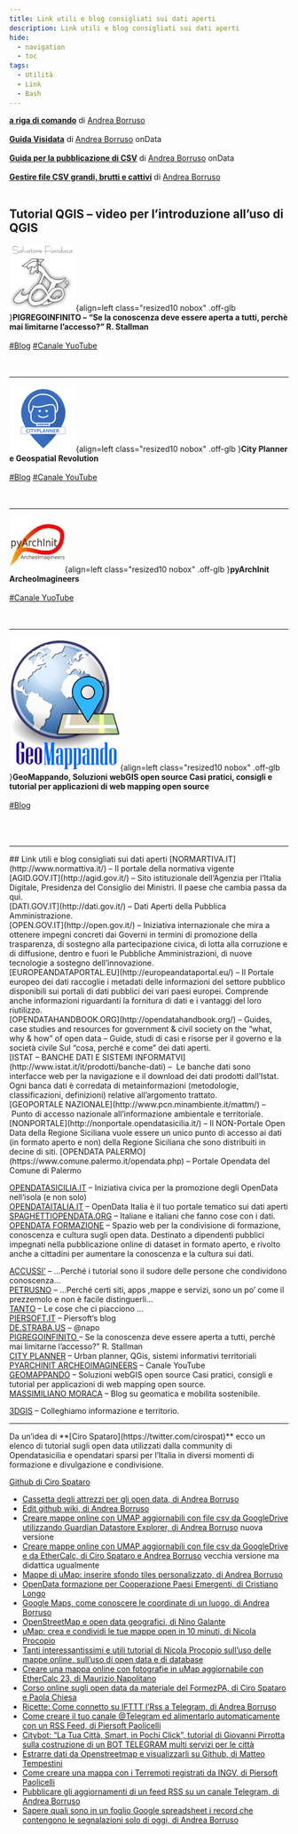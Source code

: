 ```yaml
---
title: Link utili e blog consigliati sui dati aperti
description: Link utili e blog consigliati sui dati aperti
hide:
  - navigation
  - toc
tags:
  - Utilità
  - Link
  - Bash
---
```

**[a riga di comando](https://arigadicomando.it/)** di [Andrea Borruso](https://twitter.com/aborruso)<br><br>
**[Guida Visidata](https://ondata.github.io/guidaVisiData)** di [Andrea Borruso](https://twitter.com/aborruso) onData<br><br>
**[Guida per la pubblicazione di CSV](https://ondata.github.io/guidaPraticaPubblicazioneCSV/)** di [Andrea Borruso](https://twitter.com/aborruso) onData<br><br>
**[Gestire file CSV grandi, brutti e cattivi](https://aborruso.github.io/posts/duckdb-intro-csv/)** di [Andrea Borruso](https://twitter.com/aborruso)<br><br>

## Tutorial QGIS – video per l’introduzione all’uso di QGIS
![ PIGREGOINFINITO - “Se la conoscenza deve essere aperta a tutti, perchè mai limitarne l’accesso?” R. Stallman](assets/img/pigrecoinfinito-120x120.jpg){align=left class="resized10 nobox" .off-glb }**PIGREGOINFINITO – “Se la conoscenza deve essere aperta a tutti, perchè mai limitarne l’accesso?” R. Stallman**<br><br>
[#Blog](https://pigrecoinfinito.wordpress.com/) [#Canale YuoTube](https://www.youtube.com/channel/UC-rfLek_VKMP1mKG3QTa7rg)<br><br><br><hr>

![City Planner e Geospatial Revolution](assets/img/City_Planner.webp){align=left class="resized10 nobox" .off-glb }**City Planner e Geospatial Revolution**<br><br>
[#Blog](http://www.cityplanner.it/) [#Canale YouTube](https://www.youtube.com/channel/UCEkiQYFsotUmbPTufps3TdA/featured)<br><br><br><hr>
![pyArchInit ArcheoImagineers](assets/img/photo.webp){align=left class="resized10 nobox" .off-glb }**pyArchInit ArcheoImagineers**<br><br>
[#Canale YuoTube](https://www.youtube.com/channel/UCAe6NT1Ja59YO1d7rTgftyg)<br><br><br><hr>
![Soluzioni webGIS open source ](assets/img/geomappando_01.png){align=left class="resized10 nobox" .off-glb }**GeoMappando, Soluzioni webGIS open source
Casi pratici, consigli e tutorial per applicazioni di web mapping open source**<br><br>
[#Blog](http://geomappando.com/)<br><br><br><br>

<hr>
## Link utili e blog consigliati sui dati aperti
[NORMARTIVA.IT](http://www.normattiva.it/) – Il portale della normativa vigente<br>
[AGID.GOV.IT](http://agid.gov.it/) – Sito istituzionale dell‘Agenzia per l‘Italia Digitale, Presidenza del Consiglio dei Ministri. Il paese che cambia passa da qui.<br>
[DATI.GOV.IT](http://dati.gov.it/) – Dati Aperti della Pubblica Amministrazione.<br>
[OPEN.GOV.IT](http://open.gov.it/) – Iniziativa internazionale che mira a ottenere impegni concreti dai Governi in termini di promozione della trasparenza, di sostegno alla partecipazione civica, di lotta alla corruzione e di diffusione, dentro e fuori le Pubbliche Amministrazioni, di nuove tecnologie a sostegno dell’innovazione.<br>
[EUROPEANDATAPORTAL.EU](http://europeandataportal.eu/) – Il Portale europeo dei dati raccoglie i metadati delle informazioni del settore pubblico disponibili sui portali di dati pubblici dei vari paesi europei. Comprende anche informazioni riguardanti la fornitura di dati e i vantaggi del loro riutilizzo.<br>
[OPENDATAHANDBOOK.ORG](http://opendatahandbook.org/) – Guides, case studies and resources for government & civil society on the “what, why & how” of open data – Guide, studi di casi e risorse per il governo e la società civile Sul “cosa, perché e come” dei dati aperti.<br>
[ISTAT – BANCHE DATI E SISTEMI INFORMATVI](http://www.istat.it/it/prodotti/banche-dati) –  Le banche dati sono interfacce web per la navigazione e il download dei dati prodotti dall’Istat. Ogni banca dati è corredata di metainformazioni (metodologie, classificazioni, definizioni) relative all’argomento trattato.<br>
[GEOPORTALE NAZIONALE](http://www.pcn.minambiente.it/mattm/) – Punto di accesso nazionale all’informazione ambientale e territoriale.
[NONPORTALE](http://nonportale.opendatasicilia.it/) – Il NON-Portale Open Data della Regione Siciliana vuole essere un unico punto di accesso ai dati (in formato aperto e non) della Regione Siciliana che sono distribuiti in decine di siti.
[OPENDATA PALERMO](https://www.comune.palermo.it/opendata.php) – Portale Opendata del Comune di Palermo<br>

[OPENDATASICILIA.IT](http://opendatasicilia.it/) – Iniziativa civica per la promozione degli OpenData nell‘isola (e non solo)<br>
[OPENDATAITALIA.IT](http://www.opendataitalia.it/) – OpenData Italia è il tuo portale tematico sui dati aperti<br>
[SPAGHETTIOPENDATA.ORG](http://spaghettiopendata.org/) – Italiane e italiani che fanno cose con i dati.<br>
[OPENDATA FORMAZIONE](https://sites.google.com/view/opendataformazione/home?authuser=0) – Spazio web per la condivisione di formazione, conoscenza e cultura sugli open data. Destinato a dipendenti pubblici impegnati nella pubblicazione online di dataset in formato aperto, e rivolto anche a cittadini per aumentare la conoscenza e la cultura sui dati.<br>

[ACCUSSI’](http://accussi.opendatasicilia.it/) – …Perché i tutorial sono il sudore delle persone che condividono conoscenza…<br>
[PETRUSNO](http://petrusino.opendatasicilia.it/index.html) – …Perché certi siti, apps ,mappe e servizi, sono un po’ come il prezzemolo e non è facile distinguerli…<br>
[TANTO](https://medium.com/tantotanto) – Le cose che ci piacciono …<br>
[PIERSOFT.IT](http://www.piersoft.it/) – Piersoft‘s blog<br>
[DE.STRABA.US](http://de.straba.us/) – @napo<br>
[PIGREGOINFINITO ](https://pigrecoinfinito.wordpress.com/)– Se la conoscenza deve essere aperta a tutti, perchè mai limitarne l’accesso?” R. Stallman<br>
[CITY PLANNER](http://www.cityplanner.it/) – Urban planner, QGis, sistemi informativi territoriali<br>
[PYARCHINIT ARCHEOIMAGINEERS](https://www.youtube.com/channel/UCAe6NT1Ja59YO1d7rTgftyg) – Canale YouTube<br>
[GEOMAPPANDO](http://geomappando.com/) – Soluzioni webGIS open source Casi pratici, consigli e tutorial per applicazioni di web mapping open source.<br>
[MASSIMILIANO MORACA](http://massimilianomoraca.it/blog/) – Blog su geomatica e mobilita sostenibile.<br>

[3DGIS](https://www.3dgis.it/it/) – Colleghiamo informazione e territorio.<br>
<hr>
Da un’idea di **[Ciro Spataro](https://twitter.com/cirospat)** ecco un elenco di tutorial sugli open data utilizzati dalla community di Opendatasicilia e opendatari sparsi per l’Italia in diversi momenti di formazione e divulgazione e condivisione.

[Github di Ciro Spataro](https://github.com/cirospat/tutorial-open-data/wiki/Tutorial-per-open-data)

* [Cassetta degli attrezzi per gli open data, di Andrea Borruso](http://www.slideshare.net/aborruso/02-progetto-etica-2013-2015andrea-borruso-44220944)
* [Edit github wiki, di Andrea Borruso](https://youtu.be/bkxjgXXnlco)
* [Creare mappe online con UMAP aggiornabili con file csv da GoogleDrive utilizzando Guardian Datastore Explorer, di Andrea Borruso](http://school.dataninja.it/unit/guardian-datastore-explorer-per-costruire-query-su-fogli-elettronici-google-drive/) nuova versione
* [Creare mappe online con UMAP aggiornabili con file csv da GoogleDrive e da EtherCalc, di Ciro Spataro e Andrea Borruso](https://docs.google.com/document/d/1NARnTh4orNbIHEe8uROLYbWoc40nS3cGBpZqxBYFe5I) vecchia versione ma didattica ugualmente
* [Mappe di uMap: inserire sfondo tiles personalizzato, di Andrea Borruso](https://youtu.be/FeUayR8t8oM)
* [OpenData formazione per Cooperazione Paesi Emergenti, di Cristiano Longo](http://www.slideshare.net/EtnaRosso/opendatatour-cope)
* [Google Maps, come conoscere le coordinate di un luogo, di Andrea Borruso](https://youtu.be/kslZgxGM_Xw)
* [OpenStreetMap e open data geografici, di Nino Galante](http://www.slideshare.net/pico.miles/openstreetmap-e-open-data-geografici)
* [uMap: crea e condividi le tue mappe open in 10 minuti, di Nicola Procopio](http://www.startupcalabria.com/umap-crea-e-condividi-le-tue-mappe-open-in-10-minuti/)
* [Tanti interessantissimi e utili tutorial di Nicola Procopio sull’uso delle mappe online, sull’uso di open data e di database](http://nicoprocopio.blogspot.it/p/dataculture.html)
* [Creare una mappa online con fotografie in uMap aggiornabile con EtherCalc 23, di Maurizio Napolitano](http://de.straba.us/2015/05/22/tutorial-creare-una-mappa-online-con-fotografie-in-umap-aggiornabile-con-ethercalc/)
* [Corso online sugli open data da materiale del FormezPA, di Ciro Spataro e Paola Chiesa](https://docs.google.com/presentation/d/1zoXvu5-HrkNW0FPk3NnPUMzBk6Gm4W3CFz_k6Xqml0A)
* [Ricette: Come connetto su IFTTT l’Rss a Telegram, di Andrea Borruso](https://github.com/aborruso/albo-pop/wiki/IFTTT#pubblicare-gli-aggiornamenti-di-un-feed-rss-su-un-canale-telegram)
* [Come creare il tuo canale @Telegram ed alimentarlo automaticamente con un RSS Feed, di Piersoft Paolicelli](http://www.piersoft.it/?p=693)
* [Citybot: “La Tua Città, Smart, in Pochi Click”, tutorial di Giovanni Pirrotta sulla costruzione di un BOT TELEGRAM multi servizi per le città](http://giovanni.pirrotta.it/blog/2016/04/09/citybot-la-tua-citta-smart-in-pochi-click/)
* [Estrarre dati da Openstreetmap e visualizzarli su Github, di Matteo Tempestini](http://iltempe.github.io/blog/2016/04/11/estrarre-dati-da-openstreetmap-e-visualizzarli.html)
* [Come creare una mappa con i Terremoti registrati da INGV, di Piersoft Paolicelli](http://www.piersoft.it/?p=652)
* [Pubblicare gli aggiornamenti di un feed RSS su un canale Telegram, di Andrea Borruso](https://github.com/aborruso/albo-pop/wiki/IFTTT#pubblicare-gli-aggiornamenti-di-un-feed-rss-su-un-canale-telegram)
* [Sapere quali sono in un foglio Google spreadsheet i record che contengono le segnalazioni solo di oggi, di Andrea Borruso](https://gist.github.com/aborruso/cdc016ee8de71374d0fc812307be0d7b)



